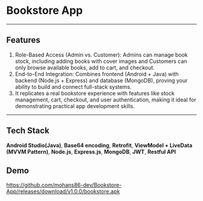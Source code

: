 # Bookstore App


---

## Features
1. Role-Based Access (Admin vs. Customer): Admins can manage book stock, including adding books with cover images and Customers can only browse available books, add to cart, and checkout.<br>
2. End-to-End Integration: Combines frontend (Android + Java) with backend (Node.js + Express) and database (MongoDB), proving your ability to build and connect full-stack systems.<br>
3. It replicates a real bookstore experience with features like stock management, cart, checkout, and user authentication, making it ideal for demonstrating practical app development skills.<br>

---

## Tech Stack
**Android Studio(Java)**, **Base64 encoding**, **Retrofit**, **ViewModel + LiveData (MVVM Pattern)**, **Node.js**, **Express.js**, **MongoDB**, **JWT**, **Restful API**

## Demo
https://github.com/mohans86-dev/Bookstore-App/releases/download/v1.0.0/bookstore.apk
